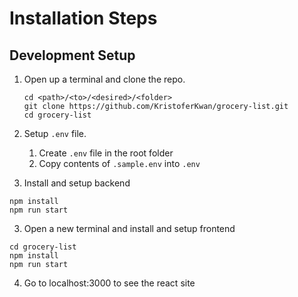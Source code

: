 # Installation Steps

## Development Setup

1. Open up a terminal and clone the repo.
   ```
   cd <path>/<to>/<desired>/<folder>
   git clone https://github.com/KristoferKwan/grocery-list.git
   cd grocery-list 
   ```

2. Setup `.env` file.
   1. Create `.env` file in the root folder
   2. Copy contents of `.sample.env` into `.env`

3. Install and setup backend
```
npm install
npm run start
```

3. Open a new terminal and install and setup frontend
```
cd grocery-list
npm install 
npm run start
```

4. Go to localhost:3000 to see the react site